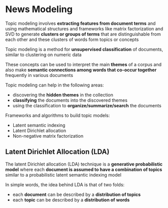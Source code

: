 # News Modeling

Topic modeling involves **extracting features from document terms** and using
mathematical structures and frameworks like matrix factorization and SVD to generate **clusters or groups of terms** that are distinguishable from each other and these clusters of words form topics or concepts

Topic modeling is a method for **unsupervised classification** of documents, similar to clustering on numeric data

These concepts can be used to interpret the main **themes** of a corpus and also make **semantic connections among words that co-occur together** frequently in various documents

Topic modeling can help in the following areas:
- discovering the **hidden themes** in the collection
- **classifying** the documents into the discovered themes
- using the classification to **organize/summarize/search** the documents

Frameworks and algorithms to build topic models:
- Latent semantic indexing
- Latent Dirichlet allocation
- Non-negative matrix factorization

## Latent Dirichlet Allocation (LDA)
The latent Dirichlet allocation (LDA) technique is a **generative probabilistic model** where each **document is assumed to have a combination of topics** similar to a probabilistic latent semantic indexing model

In simple words, the idea behind LDA is that of two folds:
- each **document** can be described by a **distribution of topics**
- each **topic** can be described by a **distribution of words**